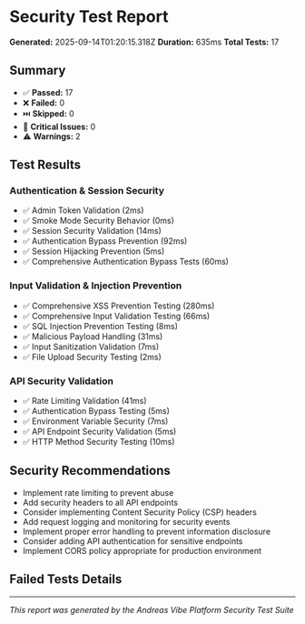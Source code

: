 
# Security Test Report

**Generated:** 2025-09-14T01:20:15.318Z
**Duration:** 635ms
**Total Tests:** 17

## Summary

- ✅ **Passed:** 17
- ❌ **Failed:** 0
- ⏭️ **Skipped:** 0
- 🚨 **Critical Issues:** 0
- ⚠️ **Warnings:** 2

## Test Results

### Authentication & Session Security
- ✅ Admin Token Validation (2ms)
- ✅ Smoke Mode Security Behavior (0ms)
- ✅ Session Security Validation (14ms)
- ✅ Authentication Bypass Prevention (92ms)
- ✅ Session Hijacking Prevention (5ms)
- ✅ Comprehensive Authentication Bypass Tests (60ms)

### Input Validation & Injection Prevention
- ✅ Comprehensive XSS Prevention Testing (280ms)
- ✅ Comprehensive Input Validation Testing (66ms)
- ✅ SQL Injection Prevention Testing (8ms)
- ✅ Malicious Payload Handling (31ms)
- ✅ Input Sanitization Validation (7ms)
- ✅ File Upload Security Testing (2ms)

### API Security Validation
- ✅ Rate Limiting Validation (41ms)
- ✅ Authentication Bypass Testing (5ms)
- ✅ Environment Variable Security (7ms)
- ✅ API Endpoint Security Validation (5ms)
- ✅ HTTP Method Security Testing (10ms)

## Security Recommendations

- Implement rate limiting to prevent abuse
- Add security headers to all API endpoints
- Consider implementing Content Security Policy (CSP) headers
- Add request logging and monitoring for security events
- Implement proper error handling to prevent information disclosure
- Consider adding API authentication for sensitive endpoints
- Implement CORS policy appropriate for production environment

## Failed Tests Details



---
*This report was generated by the Andreas Vibe Platform Security Test Suite*
